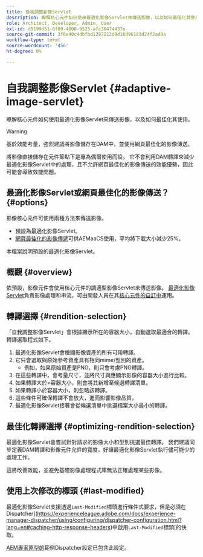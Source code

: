 ```yaml
---
title: 自我調整影像Servlet
description: 瞭解核心元件如何使用最適化影像Servlet來傳送影像，以及如何最佳化其使用。
role: Architect, Developer, Admin, User
exl-id: d9199d51-6f09-4000-9525-afc30474437e
source-git-commit: 3f6e40c4dbfbd1287213d9d16d96183d24f2ad0a
workflow-type: tm+mt
source-wordcount: '456'
ht-degree: 0%

---
```


# 自我調整影像Servlet {#adaptive-image-servlet}

瞭解核心元件如何使用最適化影像Servlet來傳送影像，以及如何最佳化其使用。

>[!WARNING]
>
>基於效能考量，強烈建議將影像儲存在DAM中，並使用網頁最佳化的影像傳送。
>
>將影像直接儲存在元件節點下是專為偶爾使用而設。 它不會利用DAM轉譯來減少最適化影像Servlet中的處理，且不允許網頁最佳化的影像傳送的效能優勢，因此可能會導致效能問題。

## 最適化影像Servlet或網頁最佳化的影像傳送？ {#options}

影像核心元件可使用兩種方法來傳送影像。

* 預設為最適化影像Servlet。
* [網頁最佳化的影像傳遞](/help/developing/web-optimized-image-delivery.md)可供AEMaaCS使用，平均將下載大小減少25%。

本檔案說明預設的最適化影像Servlet。

## 概觀 {#overview}

依預設，影像元件會使用核心元件的調適型影像Servlet來傳送影像。 [最適化影像Servlet](https://github.com/adobe/aem-core-wcm-components/wiki/The-Adaptive-Image-Servlet)負責影像處理和串流，可由開發人員在其[核心元件的自訂中](/help/developing/customizing.md)運用。

## 轉譯選擇 {#rendition-selection}

「自我調整影像Servlet」會根據顯示所在的容器大小，自動選取最適合的轉譯。 轉譯選取程式如下。

1. 最適化影像Servlet會檢閱影像資產的所有可用轉譯。
1. 它只會選取與原始參考資產具有相同mime/型別的資產。
   * 例如，如果原始資產是PNG，則只會考慮PNG轉譯。
1. 在這些轉譯中，會考量尺寸，並將尺寸與應顯示影像的容器大小進行比較。
1. 如果轉譯大於=容器大小，則會將其新增至候選轉譯清單。
1. 如果轉譯小於容器大小，則忽略該轉譯。
1. 這些條件可確保轉譯不會放大，進而影響影像品質。
1. 最適化影像Servlet接著會從候選清單中挑選檔案大小最小的轉譯。

## 最佳化轉譯選擇 {#optimizing-rendition-selection}

最適化影像Servlet會嘗試針對請求的影像大小和型別挑選最佳轉譯。 我們建議同步定義DAM轉譯和影像元件允許的寬度，好讓最適化影像Servlet執行儘可能少的處理工作。

這將改善效能，並避免基礎影像處理程式庫無法正確處理某些影像。

## 使用上次修改的標頭 {#last-modified}

最適化影像Servlet支援透過`Last-Modified`標頭進行條件式要求，但是必須在Dispatcher](https://experienceleague.adobe.com/docs/experience-manager-dispatcher/using/configuring/dispatcher-configuration.html?lang=en#caching-http-response-headers)中啟用`Last-Modified`標頭[的快取。

[AEM專案原型的](/help/developing/archetype/overview.md)範例Dispatcher設定已包含此設定。
